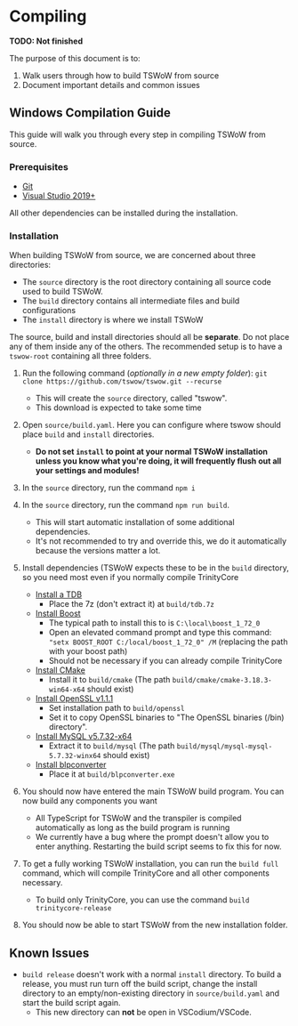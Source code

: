 # Compiling

**TODO: Not finished**

The purpose of this document is to:

1. Walk users through how to build TSWoW from source
2. Document important details and common issues

## Windows Compilation Guide

This guide will walk you through every step in compiling TSWoW from source.

### Prerequisites

- [Git](https://github.com/git-for-windows/git/releases/download/v2.30.0.windows.2/Git-2.30.0.2-64-bit.exe)
- [Visual Studio 2019+](https://visualstudio.microsoft.com/downloads/)

All other dependencies can be installed during the installation.

### Installation

When building TSWoW from source, we are concerned about three directories: 
- The `source` directory is the root directory containing all source code used to build TSWoW. 
- The `build` directory contains all intermediate files and build configurations
- The `install` directory is where we install TSWoW

The source, build and install directories should all be **separate**. Do not place any of them inside any of the others. The recommended setup is to have a `tswow-root` containing all three folders.

1. Run the following command (_optionally in a new empty folder_): `git clone https://github.com/tswow/tswow.git --recurse`
    - This will create the `source` directory, called "tswow".
    - This download is expected to take some time
  
2. Open `source/build.yaml`. Here you can configure where tswow should place `build` and `install` directories. 
    - **Do not set `install` to point at your normal TSWoW installation unless you know what you're doing, it will frequently flush out all your settings and modules!**
  
3. In the `source` directory, run the command `npm i`

4. In the `source` directory, run the command `npm run build`.
    - This will start automatic installation of some additional dependencies.
    - It's not recommended to try and override this, we do it automatically because the versions matter a lot.

5. Install dependencies (TSWoW expects these to be in the `build` directory, so you need most even if you normally compile TrinityCore
    - [Install a TDB](https://github.com/TrinityCore/TrinityCore/releases)
        - Place the 7z (don't extract it) at `build/tdb.7z`
    - [Install Boost](https://sourceforge.net/projects/boost/files/boost-binaries/1.72.0/boost_1_72_0-msvc-14.2-64.exe/download)
        - The typical path to install this to is `C:\local\boost_1_72_0`
        - Open an elevated command prompt and type this command: `"setx BOOST_ROOT C:/local/boost_1_72_0" /M` (replacing the path with your boost path)
        - Should not be necessary if you can already compile TrinityCore
    - [Install CMake](https://github.com/Kitware/CMake/releases/download/v3.18.3/cmake-3.18.3-win64-x64.zip)
        - Install it to `build/cmake` (The path `build/cmake/cmake-3.18.3-win64-x64` should exist) 
    - [Install OpenSSL v1.1.1](https://slproweb.com/products/Win32OpenSSL.html)
        - Set installation path to `build/openssl` 
        - Set it to copy OpenSSL binaries to "The OpenSSL binaries (/bin) directory".
    - [Install MySQL v5.7.32-x64](https://dev.mysql.com/get/Downloads/MySQL-5.7/mysql-5.7.32-winx64.zip)
        - Extract it to `build/mysql` (The path `build/mysql/mysql-mysql-5.7.32-winx64` should exist)
    - [Install blpconverter](https://github.com/tswow/BLPConverter/releases/download/1.0/BLPConverter.exe)
        - Place it at `build/blpconverter.exe`
        
6. You should now have entered the main TSWoW build program. You can now build any components you want
    - All TypeScript for TSWoW and the transpiler is compiled automatically as long as the build program is running
    - We currently have a bug where the prompt doesn't allow you to enter anything. Restarting the build script seems to fix this for now.

7. To get a fully working TSWoW installation, you can run the `build full` command, which will compile TrinityCore and all other components necessary. 
    - To build only TrinityCore, you can use the command `build trinitycore-release`

8. You should now be able to start TSWoW from the new installation folder.

## Known Issues

- `build release` doesn't work with a normal `install` directory. To build a release, you must run turn off the build script, change the install directory to an empty/non-existing directory in `source/build.yaml` and start the build script again.
    - This new directory can **not** be open in VSCodium/VSCode.
